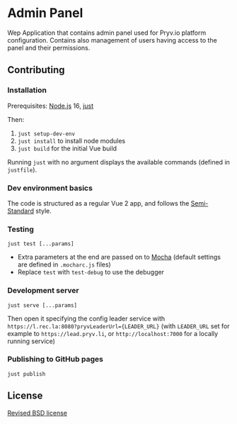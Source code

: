 # Admin Panel

Wep Application that contains admin panel used for Pryv.io platform configuration.
Contains also management of users having access to the panel and their permissions.

## Contributing

### Installation

Prerequisites: [Node.js](https://nodejs.org/en/download/) 16, [just](https://github.com/casey/just#installation)

Then:
1. `just setup-dev-env`
2. `just install` to install node modules
3. `just build` for the initial Vue build

Running `just` with no argument displays the available commands (defined in `justfile`).

### Dev environment basics

The code is structured as a regular Vue 2 app, and follows the [Semi-Standard](https://github.com/standard/semistandard) style.

### Testing

```
just test [...params]
```
- Extra parameters at the end are passed on to [Mocha](https://mochajs.org/) (default settings are defined in `.mocharc.js` files)
- Replace `test` with `test-debug` to use the debugger

### Development server

```
just serve [...params]
```
Then open it specifying the config leader service with `https://l.rec.la:8080?pryvLeaderUrl={LEADER_URL}` (with `LEADER_URL` set for example to `https://lead.pryv.li`, or `http://localhost:7000` for a locally running service)

### Publishing to GitHub pages

```
just publish
```


## License

[Revised BSD license](https://github.com/pryv/documents/blob/master/license-bsd-revised.md)
